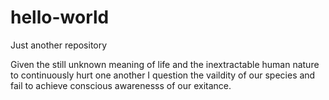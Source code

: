 # hello-world
Just another repository

Given the still unknown meaning of life and the inextractable human nature to continuously hurt one another I question the vaildity of our species and fail to achieve conscious awarenesss of our exitance.
